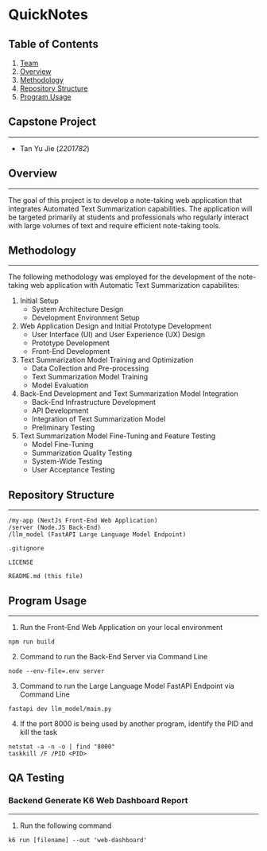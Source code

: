 # QuickNotes
## Table of Contents
1. [Team](#capstone-project)
2. [Overview](#overview)
3. [Methodology](#methodology)
4. [Repository Structure](#repository-structure)
5. [Program Usage](#program-usage)

## Capstone Project
---
- Tan Yu Jie (*2201782*)

## Overview
---
The goal of this project is to develop a note-taking web application that integrates Automated Text Summarization capabilities. The application will be targeted primarily at students and professionals who regularly interact with large volumes of text and require efficient note-taking tools.

## Methodology
---
The following methodology was employed for the development of the note-taking web application with Automatic Text Summarization capabilites:
1. Initial Setup
    - System Architecture Design
    - Development Environment Setup
2. Web Application Design and Initial Prototype Development
    - User Interface (UI) and User Experience (UX) Design
    - Prototype Development
    - Front-End Development
3. Text Summarization Model Training and Optimization
    - Data Collection and Pre-processing
    - Text Summarization Model Training
    - Model Evaluation
4. Back-End Development and Text Summarization Model Integration
    - Back-End Infrastructure Development
    - API Development
    - Integration of Text Summarization Model
    - Preliminary Testing
5. Text Summarization Model Fine-Tuning and Feature Testing
    - Model Fine-Tuning
    - Summarization Quality Testing
    - System-Wide Testing
    - User Acceptance Testing

## Repository Structure
---
```
/my-app (NextJs Front-End Web Application)
/server (Node.JS Back-End)
/llm_model (FastAPI Large Language Model Endpoint)

.gitignore

LICENSE

README.md (this file)
```

## Program Usage
---
1. Run the Front-End Web Application on your local environment
```shell
npm run build
```

2. Command to run the Back-End Server via Command Line
```shell
node --env-file=.env server
```

3. Command to run the Large Language Model FastAPI Endpoint via Command Line
```shell
fastapi dev llm_model/main.py
```

4. If the port 8000 is being used by another program, identify the PID and kill the task
```shell
netstat -a -n -o | find "8000"
taskkill /F /PID <PID>
```


## QA Testing

### Backend Generate K6 Web Dashboard Report
---
1. Run the following command
```shell
k6 run [filename] --out 'web-dashboard'
```